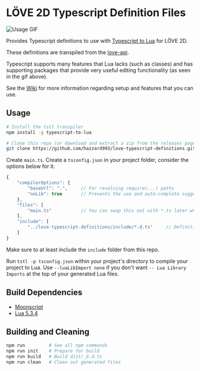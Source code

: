# LÖVE 2D Typescript Definition Files
![Usage GIF](https://media.giphy.com/media/8rEiqcM9BldxRmSMgW/giphy.gif)

Provides Typescript definitions to use with [Typescript to Lua](https://github.com/Perryvw/TypescriptToLua) for LÖVE 2D.

These definitions are transpiled from the [love-api](https://github.com/love2d-community/love-api).

Typescript supports many features that Lua lacks (such as classes) and has supporting packages that provide very useful editing functionality (as seen in the gif above).

See the [Wiki](https://github.com/hazzard993/love-typescript-definitions/wiki) for more information regarding setup and features that you can use.

## Usage
```bash
# Install the tstl transpiler
npm install -g typescript-to-lua

# Clone this repo (or download and extract a zip from the releases page)
git clone https://github.com/hazzard993/love-typescript-definitions.git
```
Create `main.ts`.
Create a `tsconfig.json` in your project folder, consider the options below for it.
```js
{
    "compilerOptions": {
        "baseUrl": ".",     // For resolving require(...) paths
        "noLib": true       // Prevents the use and auto-complete suggestions from non-lua libraries
    },
    "files": [
        "main.ts"           // You can swap this out with *.ts later when more files are made
    ],
    "include": [
        "../love-typescript-definitions/include/*.d.ts"		// Definitions for LÖVE 2D
    ]
}
```
Make sure to at least include the `include` folder from this repo.

Run `tstl -p tsconfig.json` within your project's directory to compile your project to Lua. Use `--luaLibImport none` if you don't want `-- Lua Library Imports` at the top of your generated Lua files.

## Build Dependencies
- [Moonscript](https://moonscript.org)
- [Lua 5.3.4](https://www.lua.org/download.html)

## Building and Cleaning
```bash
npm run         # See all npm commands
npm run init    # Prepare for build
npm run build   # Build dist/_G.d.ts
npm run clean   # Clean out generated files
```
